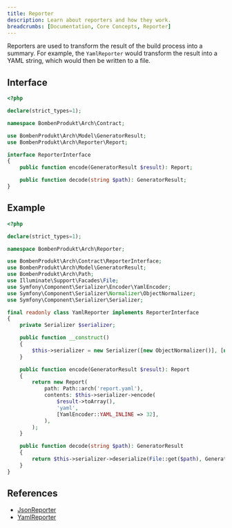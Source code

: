 ```yaml
---
title: Reporter
description: Learn about reporters and how they work.
breadcrumbs: [Documentation, Core Concepts, Reporter]
---
```


Reporters are used to transform the result of the build process into a summary. For example, the `YamlReporter` would transform the result into a YAML string, which would then be written to a file.

## Interface

```php
<?php

declare(strict_types=1);

namespace BombenProdukt\Arch\Contract;

use BombenProdukt\Arch\Model\GeneratorResult;
use BombenProdukt\Arch\Reporter\Report;

interface ReporterInterface
{
    public function encode(GeneratorResult $result): Report;

    public function decode(string $path): GeneratorResult;
}
```

## Example

```php
<?php

declare(strict_types=1);

namespace BombenProdukt\Arch\Reporter;

use BombenProdukt\Arch\Contract\ReporterInterface;
use BombenProdukt\Arch\Model\GeneratorResult;
use BombenProdukt\Arch\Path;
use Illuminate\Support\Facades\File;
use Symfony\Component\Serializer\Encoder\YamlEncoder;
use Symfony\Component\Serializer\Normalizer\ObjectNormalizer;
use Symfony\Component\Serializer\Serializer;

final readonly class YamlReporter implements ReporterInterface
{
    private Serializer $serializer;

    public function __construct()
    {
        $this->serializer = new Serializer([new ObjectNormalizer()], [new YamlEncoder()]);
    }

    public function encode(GeneratorResult $result): Report
    {
        return new Report(
            path: Path::arch('report.yaml'),
            contents: $this->serializer->encode(
                $result->toArray(),
                'yaml',
                [YamlEncoder::YAML_INLINE => 32],
            ),
        );
    }

    public function decode(string $path): GeneratorResult
    {
        return $this->serializer->deserialize(File::get($path), GeneratorResult::class, 'yaml');
    }
}
```

## References

- [JsonReporter](https://github.com/faustbrian/laravel-arch/tree/main/src/Reporter/JsonReporter.php)
- [YamlReporter](https://github.com/faustbrian/laravel-arch/tree/main/src/Reporter/YamlReporter.php)
